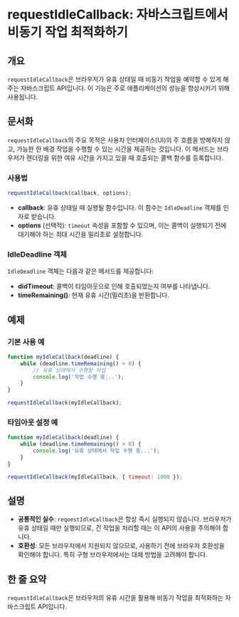 <!--
Meta Description: # requestIdleCallback: 자바스크립트에서 비동기 작업 최적화하기 ## 개요 `requestIdleCallback`은 브라우저가 유휴 상태일 때 비동기 작업을 예약할 수 있게 해주는 자바스크립트 API입니다. 이 기능은 주로 애플리케이션의 성능을 향상시키...
Meta Keywords: requestidlecallback, 작업을, 시간을, myidlecallback, deadline
-->

# requestIdleCallback: 자바스크립트에서 비동기 작업 최적화하기

## 개요
`requestIdleCallback`은 브라우저가 유휴 상태일 때 비동기 작업을 예약할 수 있게 해주는 자바스크립트 API입니다. 이 기능은 주로 애플리케이션의 성능을 향상시키기 위해 사용됩니다.

## 문서화
`requestIdleCallback`의 주요 목적은 사용자 인터페이스(UI)의 주 흐름을 방해하지 않고, 가능한 한 배경 작업을 수행할 수 있는 시간을 제공하는 것입니다. 이 메서드는 브라우저가 렌더링을 위한 여유 시간을 가지고 있을 때 호출되는 콜백 함수를 등록합니다.

### 사용법
```javascript
requestIdleCallback(callback, options);
```

- **callback**: 유휴 상태일 때 실행될 함수입니다. 이 함수는 `IdleDeadline` 객체를 인자로 받습니다.
- **options** (선택적): `timeout` 속성을 포함할 수 있으며, 이는 콜백이 실행되기 전에 대기해야 하는 최대 시간을 밀리초로 설정합니다.

### IdleDeadline 객체
`IdleDeadline` 객체는 다음과 같은 메서드를 제공합니다:
- **didTimeout**: 콜백이 타임아웃으로 인해 호출되었는지 여부를 나타냅니다.
- **timeRemaining()**: 현재 유휴 시간(밀리초)을 반환합니다.

## 예제
### 기본 사용 예
```javascript
function myIdleCallback(deadline) {
    while (deadline.timeRemaining() > 0) {
        // 유휴 상태에서 수행할 작업
        console.log('작업 수행 중...');
    }
}

requestIdleCallback(myIdleCallback);
```

### 타임아웃 설정 예
```javascript
function myIdleCallback(deadline) {
    while (deadline.timeRemaining() > 0) {
        console.log('유휴 상태에서 작업 수행 중...');
    }
}

requestIdleCallback(myIdleCallback, { timeout: 1000 });
```

## 설명
- **공통적인 실수**: `requestIdleCallback`은 항상 즉시 실행되지 않습니다. 브라우저가 유휴 상태일 때만 실행되므로, 긴 작업을 처리할 때는 이 API의 사용을 주의해야 합니다.
- **호환성**: 모든 브라우저에서 지원되지 않으므로, 사용하기 전에 브라우저 호환성을 확인해야 합니다. 특히 구형 브라우저에서는 대체 방법을 고려해야 합니다.

## 한 줄 요약
`requestIdleCallback`은 브라우저의 유휴 시간을 활용해 비동기 작업을 최적화하는 자바스크립트 API입니다.